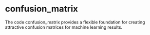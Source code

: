 # confusion_matrix
The code confusion_matrix provides a flexible foundation for creating attractive confusion matrices for machine learning results.
